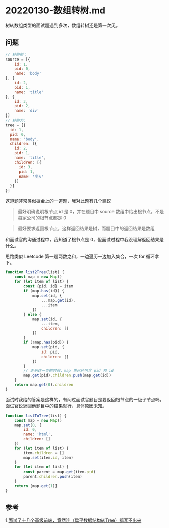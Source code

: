 # 20220130-数组转树.md

树转数组类型的面试题遇到多次，数组转树还是第一次见。

## 问题

```JavaScript
// 转换前：
source = [{
	id: 1,
	pid: 0,
	name: 'body'
}, {
	id: 2,
	pid: 1,
	name: 'title'
}, {
	id: 3,
	pid: 2,
	name: 'div'
}]
// 转换为: 
tree = [{
  id: 1,
  pid: 0,
  name: 'body',
  children: [{
    id: 2,
    pid: 1,
    name: 'title',
    children: [{
      id: 3,
      pid: 1,
      name: 'div'
    }]
  }]
}]
```

这道题非常类似掘金上的一道题，我对此题有几个建议

> 最好明确说明根节点 id 是 0，并在题目中 source 数组中给出根节点。不是每家公司的根节点都是 0

> 最好要求返回根节点，这样返回结果是树，而题目中的返回结果是数组

和面试官的沟通过程中，我知道了根节点是 0，但面试过程中我没理解返回结果是什么。

思路类似 Leetcode 第一题两数之和，一边遍历一边加入集合，一次 for 循环拿下。

```JavaScript
function list2Tree(list) {
	const map = new Map()
	for (let item of list) {
		const {pid, id} = item
		if (map.has(id)) {
			map.set(id, {
				...map.get(id),
				...item
			})
		} else {
			map.set(id, {
				...item,
				children: []
			})
		}
		if (!map.has(pid)) {
			map.set(pid, {
				id: pid,
				children: []
			})
		}
		// 走到这一步的时候，map 里已经包含 pid 和 id
		map.get(pid).children.push(map.get(id))
	}
	return map.get(0).children
}
```

面试时我给的答案是这样的，有问过面试官题目是要返回根节点的一级子节点吗，面试官说返回他题目中的结果就行，具体原因未知。

```JavaScript
function listToTree(list) {
	const map = new Map()
	map.set(0, {
		id: 0,
		name: 'html',
		children: []
	})
	for (let item of list) {
		item.children = []
		map.set(item.id, item)
	}
	for (let item of list) {
		const parent = map.get(item.pid)
		parent.children.push(item)
	}
	return [map.get(1)]
}
```

## 参考

1.[面试了十几个高级前端，竟然连（扁平数据结构转Tree）都写不出来](https://juejin.cn/post/6983904373508145189)


